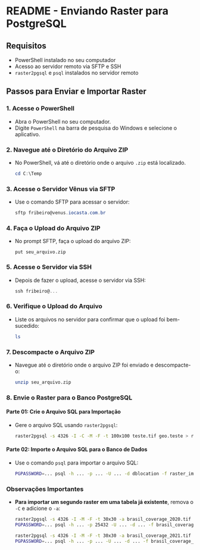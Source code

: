 
# README - Enviando Raster para PostgreSQL

## Requisitos

- PowerShell instalado no seu computador
- Acesso ao servidor remoto via SFTP e SSH
- `raster2pgsql` e `psql` instalados no servidor remoto

## Passos para Enviar e Importar Raster

### 1. Acesse o PowerShell

- Abra o PowerShell no seu computador.
- Digite `PowerShell` na barra de pesquisa do Windows e selecione o aplicativo.

### 2. Navegue até o Diretório do Arquivo ZIP

- No PowerShell, vá até o diretório onde o arquivo `.zip` está localizado.
  
  ```powershell
  cd C:\Temp
  ```

### 3. Acesse o Servidor Vênus via SFTP

- Use o comando SFTP para acessar o servidor:

  ```powershell
  sftp fribeiro@venus.iocasta.com.br
  ```

### 4. Faça o Upload do Arquivo ZIP

- No prompt SFTP, faça o upload do arquivo ZIP:

  ```sftp
  put seu_arquivo.zip
  ```

### 5. Acesse o Servidor via SSH

- Depois de fazer o upload, acesse o servidor via SSH:

  ```powershell
  ssh fribeiro@...
  ```

### 6. Verifique o Upload do Arquivo

- Liste os arquivos no servidor para confirmar que o upload foi bem-sucedido:

  ```bash
  ls
  ```

### 7. Descompacte o Arquivo ZIP

- Navegue até o diretório onde o arquivo ZIP foi enviado e descompacte-o:

  ```bash
  unzip seu_arquivo.zip
  ```

### 8. Envie o Raster para o Banco PostgreSQL

#### Parte 01: Crie o Arquivo SQL para Importação

- Gere o arquivo SQL usando `raster2pgsql`:

  ```bash
  raster2pgsql -s 4326 -I -C -M -F -t 100x100 teste.tif geo.teste > raster_import.sql
  ```

#### Parte 02: Importe o Arquivo SQL para o Banco de Dados

- Use o comando `psql` para importar o arquivo SQL:

  ```bash
  PGPASSWORD=... psql -h ... -p ... -U ... -d dblocation -f raster_import.sql
  ```

### Observações Importantes

- **Para importar um segundo raster em uma tabela já existente**, remova o `-C` e adicione o `-a`:

  ```bash
  raster2pgsql -s 4326 -I -M -F -t 30x30 -a brasil_coverage_2020.tif geo.raster > brasil_coverage_2020.sql
  PGPASSWORD=... psql -h ... -p 25432 -U ... -d ... -f brasil_coverage_2020.sql
  ```

  ```bash
  raster2pgsql -s 4326 -I -M -F -t 30x30 -a brasil_coverage_2021.tif geo.raster > brasil_coverage_2021.sql
  PGPASSWORD=... psql -h ... -p ... -U ... -d ... -f brasil_coverage_2021.sql
  ```
